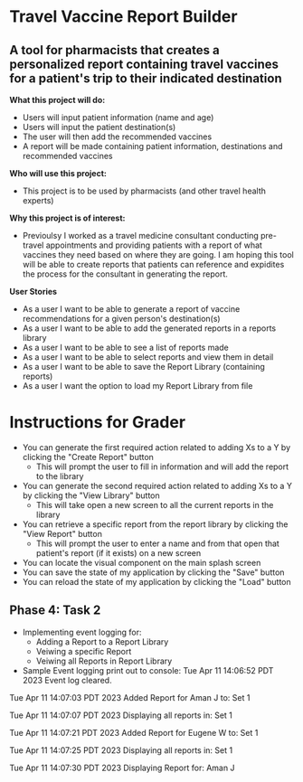 # Travel Vaccine Report Builder

## A tool for pharmacists that creates a personalized report containing travel vaccines  for a patient's trip to their indicated destination

**What this project will do:**
- Users will input patient information (name and age)
- Users will input the patient destination(s)
- The user will then add the recommended vaccines
-  A report will be made containing patient information, destinations and recommended vaccines

**Who will use this project:**
- This project is to be used by pharmacists (and other travel health experts)

**Why this project is of interest:**
- Previoulsy I worked as a travel medicine consultant conducting pre-travel appointments and providing patients with a report of what vaccines they need based on where they are going. I am hoping this tool will be able to create reports that patients can reference and expidites the process for the consultant in generating the report.

**User Stories**
- As a user I want to be able to generate a report of vaccine recommendations for a given person's destination(s)
- As a user I want to be able to add the generated reports in a reports library
- As a user I want to be able to see a list of reports made 
- As a user I want to be able to select reports and view them in detail
- As a user I want to be able to save the Report Library (containing reports)
- As a user I want the option to load my Report Library from file

# Instructions for Grader
- You can generate the first required action related to adding Xs to a Y by clicking the "Create Report" button
    - This will prompt the user to fill in information and will add the report to the library
- You can generate the second required action related to adding Xs to a Y by clicking the "View Library" button
  - This will take open a new screen to all the current reports in the library
- You can retrieve a specific report from the report library by clicking the "View Report" button
  - This will prompt the user to enter a name and from that open that patient's report (if it exists) on a new screen
- You can locate the visual component on the main splash screen
- You can save the state of my application by clicking the "Save" button
- You can reload the state of my application by clicking the "Load" button


## Phase 4: Task 2
- Implementing event logging for:
  - Adding a Report to a Report Library
  - Veiwing a specific Report
  - Veiwing all Reports in Report Library
- Sample Event logging print out to console:
Tue Apr 11 14:06:52 PDT 2023
Event log cleared.

Tue Apr 11 14:07:03 PDT 2023
Added Report for Aman J to: Set 1

Tue Apr 11 14:07:07 PDT 2023
Displaying all reports in: Set 1

Tue Apr 11 14:07:21 PDT 2023
Added Report for Eugene W to: Set 1

Tue Apr 11 14:07:25 PDT 2023
Displaying all reports in: Set 1

Tue Apr 11 14:07:30 PDT 2023
Displaying Report for: Aman J

